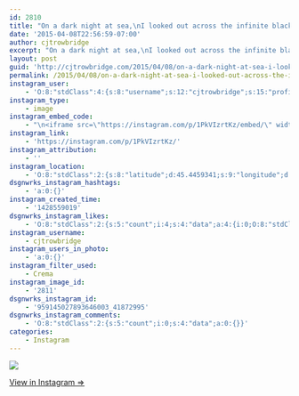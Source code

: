 ```yaml
---
id: 2810
title: "On a dark night at sea,\nI looked out across the infinite black\nand saw in those waves,\nmy spirit\nwild and free."
date: '2015-04-08T22:56:59-07:00'
author: cjtrowbridge
excerpt: "On a dark night at sea,\nI looked out across the infinite black\nand saw in those waves,\nmy spirit\nwild and free."
layout: post
guid: 'http://cjtrowbridge.com/2015/04/08/on-a-dark-night-at-sea-i-looked-out-across-the-infinite-black-and-saw-in-those-waves-my-spiritwild-and-free/'
permalink: /2015/04/08/on-a-dark-night-at-sea-i-looked-out-across-the-infinite-black-and-saw-in-those-waves-my-spiritwild-and-free/
instagram_user:
    - 'O:8:"stdClass":4:{s:8:"username";s:12:"cjtrowbridge";s:15:"profile_picture";s:103:"https://igcdn-photos-f-a.akamaihd.net/hphotos-ak-xpa1/t51.2885-19/925559_452430704897917_67836701_a.jpg";s:2:"id";s:8:"41872995";s:9:"full_name";s:13:"CJ Trowbridge";}'
instagram_type:
    - image
instagram_embed_code:
    - "\n<iframe src=\"https://instagram.com/p/1PkVIzrtKz/embed/\" width=\"612\" height=\"710\" frameborder=\"0\" scrolling=\"no\" allowtransparency=\"true\"></iframe>\n"
instagram_link:
    - 'https://instagram.com/p/1PkVIzrtKz/'
instagram_attribution:
    - ''
instagram_location:
    - 'O:8:"stdClass":2:{s:8:"latitude";d:45.4459341;s:9:"longitude";d:-122.6261019;}'
dsgnwrks_instagram_hashtags:
    - 'a:0:{}'
instagram_created_time:
    - '1428559019'
dsgnwrks_instagram_likes:
    - 'O:8:"stdClass":2:{s:5:"count";i:4;s:4:"data";a:4:{i:0;O:8:"stdClass":4:{s:8:"username";s:14:"mz.magalicious";s:15:"profile_picture";s:107:"https://igcdn-photos-f-a.akamaihd.net/hphotos-ak-xaf1/t51.2885-19/10899522_365427493639853_2015522288_a.jpg";s:2:"id";s:8:"40968953";s:9:"full_name";s:30:"maggie #RNWCLV Raiders Dodgers";}i:1;O:8:"stdClass":4:{s:8:"username";s:9:"delta1188";s:15:"profile_picture";s:107:"https://igcdn-photos-e-a.akamaihd.net/hphotos-ak-xap1/t51.2885-19/10311208_608625432539164_1882531507_a.jpg";s:2:"id";s:8:"31167575";s:9:"full_name";s:8:"J Rueter";}i:2;O:8:"stdClass":4:{s:8:"username";s:11:"luxaholic13";s:15:"profile_picture";s:85:"https://instagramimages-a.akamaihd.net/profiles/profile_146236868_75sq_1376471040.jpg";s:2:"id";s:9:"146236868";s:9:"full_name";s:14:"Travis Leitner";}i:3;O:8:"stdClass":4:{s:8:"username";s:16:"watchingitunfold";s:15:"profile_picture";s:106:"https://igcdn-photos-e-a.akamaihd.net/hphotos-ak-xaf1/t51.2885-19/11098776_355310098001324_590239231_a.jpg";s:2:"id";s:10:"1824063143";s:9:"full_name";s:6:"Daniel";}}}'
instagram_username:
    - cjtrowbridge
instagram_users_in_photo:
    - 'a:0:{}'
instagram_filter_used:
    - Crema
instagram_image_id:
    - '2811'
dsgnwrks_instagram_id:
    - '959145027893646003_41872995'
dsgnwrks_instagram_comments:
    - 'O:8:"stdClass":2:{s:5:"count";i:0;s:4:"data";a:0:{}}'
categories:
    - Instagram
---
```


[![](http://blog.cjtrowbridge.com/wp-content/uploads/2015/04/11143040_791135790976070_321070047_n.jpg)](https://instagram.com/p/1PkVIzrtKz/)

[View in Instagram ⇒](https://instagram.com/p/1PkVIzrtKz/)
